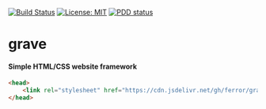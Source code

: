 [![Build Status](https://travis-ci.org/Ferror/grave.svg?branch=master)](https://travis-ci.org/Ferror/grave)
[![License: MIT](	https://img.shields.io/apm/l/vim-mode.svg)](https://opensource.org/licenses/MIT)
[![PDD status](http://www.0pdd.com/svg?name=Ferror/0pdd)](http://www.0pdd.com/p?name=Ferror/0pdd)

# grave
#### Simple HTML/CSS website framework

```html
<head>
    <link rel="stylesheet" href="https://cdn.jsdelivr.net/gh/ferror/grave@gh-pages/grave.min.css">
</head>
```

